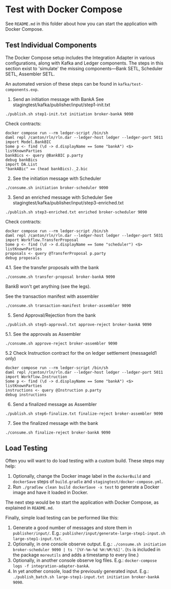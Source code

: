 # Test with Docker Compose

See `README.md` in this folder about how you can start the application with Docker Compose.

## Test Individual Components

The Docker Compose setup includes the Integration Adapter in various configurations, along with Kafka and Ledger components. The steps in this section exist to 'simulate' the missing components—Bank SETL, Scheduler SETL, Assembler SETL.

An automated version of these steps can be found in `kafka/test-components.exp`.

1. Send an initiation message with BankA
See stagingtest/kafka/publisher/input/step1-init.txt
```
./publish.sh step1-init.txt initiation broker-bankA 9090
```
Check contracts:
```
docker compose run --rm ledger-script /bin/sh
daml repl /canton/rln/rln.dar --ledger-host ledger --ledger-port 5011
import Model.BankBIC
Some p <- find (\d -> d.displayName == Some "bankA") <$> listKnownParties
bankBics <- query @BankBIC p.party
debug bankBics
import DA.List
"bankABic" == (head bankBics)._2.bic
```

2. See the initiation message with Scheduler
```
./consume.sh initiation broker-scheduler 9090
```

3. Send an enriched message with Scheduler
See stagingtest/kafka/publisher/input/step3-enriched.txt
```
./publish.sh step3-enriched.txt enriched broker-scheduler 9090
```
Check contracts:
```
docker compose run --rm ledger-script /bin/sh
daml repl /canton/rln/rln.dar --ledger-host ledger --ledger-port 5031
import Workflow.TransferProposal
Some p <- find (\d -> d.displayName == Some "scheduler") <$> listKnownParties
proposals <- query @TransferProposal p.party
debug proposals
```

4.1. See the transfer proposals with the bank
```
./consume.sh transfer-proposal broker-bankA 9090
```
BankB won't get anything (see the legs).

See the transaction manifest with assembler
```
./consume.sh transaction-manifest broker-assembler 9090
```

5. Send Approval/Rejection from the bank
```
./publish.sh step5-approval.txt approve-reject broker-bankA 9090
```

5.1. See the approvals as Assembler
```
./consume.sh approve-reject broker-assembler 9090
```

5.2 Check Instruction contract for the on ledger settlement (messageId1 only)
```
docker compose run --rm ledger-script /bin/sh
daml repl /canton/rln/rln.dar --ledger-host ledger --ledger-port 5011
import Workflow.Instruction
Some p <- find (\d -> d.displayName == Some "bankA") <$> listKnownParties
instructions <- query @Instruction p.party
debug instructions
```

6. Send a finalized message as Assembler
```
./publish.sh step6-finalize.txt finalize-reject broker-assembler 9090
```

7. See the finalized message with the bank
```
./consume.sh finalize-reject broker-bankA 9090
```

## Load Testing

Often you will want to do load testing with a custom build. These steps may help:

1. Optionally, change the Docker image label in the `dockerBuild` and `dockerSave` steps of `build.gradle` and `stagingtest/docker-compose.yml`.
1. Run `./gradlew clean build dockerSave -x test` to generate a Docker image and have it loaded in Docker.

The next step would be to start the application with Docker Compose, as explained in `README.md`.

Finally, simple load testing can be performed like this:

1. Generate a good number of messages and store them in `publisher/input/`. E.g.: `publisher/input/generate-large-step1-input.sh large-step1-input.txt`.
1. Optionally, in one console observe output. E.g.: `./consume.sh initiation broker-scheduler 9090 | ts '[%Y-%m-%d %H:%M:%S]'`. (`ts` is included in the package `moreutils` and adds a timestamp to every line.)
1. Optionally, in another console observe log files. E.g.: `docker-compose logs -f integration-adapter-bankA`.
1. In yet another console, load the previously generated input. E.g.: `./publish_batch.sh large-step1-input.txt initiation broker-bankA 9090`.